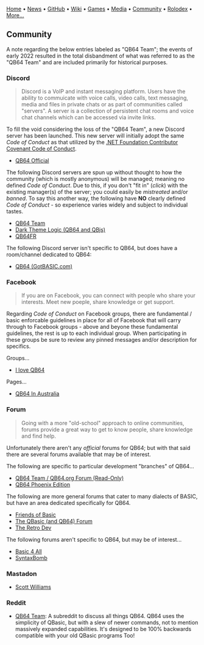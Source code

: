[Home](https://qb64.com) • [News](news.md) • [GitHub](github.md) • [Wiki](wiki.md) • [Games](games.md) • [Media](media.md) • [Community](community.md) • [Rolodex](rolodex.md) • [More...](more.md)

## Community

A note regarding the below entries labeled as "QB64 Team"; the events of early 2022 resulted in the total disbandment of what was referred to as the "QB64 Team" and are included primarily for historical purposes.

### Discord

> Discord is a VoIP and instant messaging platform.  Users have the ability to commuicate with voice calls, video calls, text messaging, media and files in private chats or as part of communities called "servers".  A server is a collection of persistent chat rooms and voice chat channels which can be accessed via invite links.  

To fill the void considering the loss of the "QB64 Team", a new Discord server has been launched. This new server will initially adopt the same *Code of Conduct* as that utilized by the [.NET Foundation Contributor Covenant Code of Conduct](https://dotnetfoundation.org/about/code-of-conduct).

- [QB64 Official](https://discord.gg/sTGEFFVD)

The following Discord servers are spun up without thought to how the community (which is mostly anonymous) will be managed; meaning no defined *Code of Conduct*.  Due to this, if you don't "fit in" (*click*) with the existing manager(s) of the server; you could easily be *mistreated* and/or *banned*.  To say this another way, the following have **NO** clearly defined *Code of Conduct* - so experience varies widely and subject to individual tastes.

- [QB64 Team](https://discord.gg/S5CdJXQKAd)
- [Dark Theme Logic (QB64 and QBjs)](https://discord.com/channels/917123975816052817/917123976336138312)
- [QB64FR](https://discord.com/channels/953279107699994624/953279107699994627)

The following Discord server isn't specific to QB64, but does have a room/channel dedicated to QB64:

- [QB64 (GotBASIC.com)](https://discord.gg/DQSt8QAM)

### Facebook

> If you are on Facebook, you can connect with people who share your interests. Meet new poeple, share knowledge or get support.

Regarding *Code of Conduct* on Facebook groups, there are fundamental / basic enforcable guidelines in place for all of Facebook that will carry through to Facebook groups - above and beyone these fundamental guidelines, the rest is up to each individual group. When participating in these groups be sure to review any pinned messages and/or description for specifics.

Groups...

- [I love QB64](https://www.facebook.com/groups/114484741910416/)

Pages...

- [QB64 In Australia](https://www.facebook.com/QB64-In-Australia-303464540396064)

### Forum

> Going with a more "old-school" approach to online communities, forums provide a great way to get to know people, share knowledge and find help.

Unfortunately there aren't any *official* forums for QB64; but with that said there are several forums available that may be of interest.

The following are specific to particular development "branches" of QB64...

- [QB64 Team / QB64.org Forum (Read-Only)](https://qb64forum.alephc.xyz/index.php)
- [QB64 Phoenix Edition](https://forum.qb64phoenix.com)

The following are more general forums that cater to many dialects of BASIC, but have an area dedicated specifically for QB64.

- [Friends of Basic](https://friends-of-basic.freeforums.net/board/6/qb64)
- [The QBasic (and QB64) Forum](https://www.tapatalk.com/groups/qbasic/)
- [The Retro Dev](https://www.theretrodev.com/forum/forumdisplay.php?fid=48)

The following forums aren't specific to QB64, but may be of interest...

- [Basic 4 All](http://basic4all.epizy.com/)
- [SyntaxBomb](https://www.syntaxbomb.com/)

### Mastadon

- [Scott Williams](https://mastodon.online/@vwbusguy)

### Reddit

- [QB64 Team](https://www.reddit.com/r/qb64): A subreddit to discuss all things QB64. QB64 uses the simplicity of QBasic, but with a slew of newer commands, not to mention massively expanded capabilities. It's designed to be 100% backwards compatible with your old QBasic programs Too!
